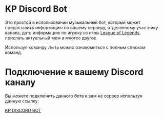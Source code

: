 # KP Discord Bot
   Это простой в использовании музыкальный бот, который может предоставить информацию по вашему серверу, отделенному участнику канала, дать информацию по игроку из игры
   [League of Legends](https://na.leagueoflegends.com/ru-ru/), прислать актуальный мем и многое другое.
   
   Используя команду `/help` можно ознакомиться с полным списком команд.


# Подключение к вашему Discord каналу

Вы можете подключить данного бота к вам не сервер используя данную ссылку:

[KP DISCORD BOT](https://discord.com/api/oauth2/authorize?client_id=772750028367986689&permissions=8&scope=bot)



